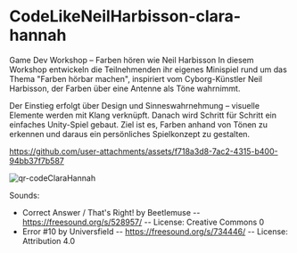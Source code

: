 # CodeLikeNeilHarbisson-clara-hannah

Game Dev Workshop – Farben hören wie Neil Harbisson In diesem Workshop entwickeln die Teilnehmenden ihr eigenes Minispiel rund um das Thema "Farben hörbar machen", inspiriert vom Cyborg-Künstler Neil Harbisson, der Farben über eine Antenne als Töne wahrnimmt.

Der Einstieg erfolgt über Design und Sinneswahrnehmung – visuelle Elemente werden mit Klang verknüpft. Danach wird Schritt für Schritt ein einfaches Unity-Spiel gebaut. Ziel ist es, Farben anhand von Tönen zu erkennen und daraus ein persönliches Spielkonzept zu gestalten.

https://github.com/user-attachments/assets/f718a3d8-7ac2-4315-b400-94bb37f7b587

![qr-codeClaraHannah](https://github.com/user-attachments/assets/4f0428d9-3dc7-4564-83ee-c834d4f950fe)

Sounds: 
+ Correct Answer / That's Right! by Beetlemuse -- https://freesound.org/s/528957/ -- License: Creative Commons 0
+ Error #10 by Universfield -- https://freesound.org/s/734446/ -- License: Attribution 4.0
